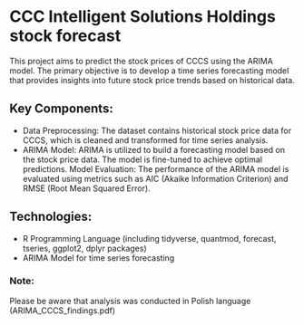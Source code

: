 # CCC Intelligent Solutions Holdings stock forecast
This project aims to predict the stock prices of CCCS using the ARIMA model.
The primary objective is to develop a time series forecasting model that provides insights into future stock price trends based on historical data.

## Key Components:
- Data Preprocessing: The dataset contains historical stock price data for CCCS, which is cleaned and transformed for time series analysis.
- ARIMA Model: ARIMA is utilized to build a forecasting model based on the stock price data. The model is fine-tuned to achieve optimal predictions.
Model Evaluation: The performance of the ARIMA model is evaluated using metrics such as AIC (Akaike Information Criterion) and RMSE (Root Mean Squared Error).

## Technologies:
- R Programming Language (including tidyverse, quantmod, forecast, tseries, ggplot2, dplyr packages)
- ARIMA Model for time series forecasting

### Note:
Please be aware that analysis was conducted in Polish language (ARIMA_CCCS_findings.pdf)
